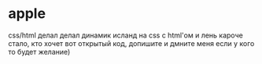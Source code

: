# apple
css/html
делал делал динамик исланд на css  с html'ом и лень кароче стало, кто хочет вот открытый код, допишите и дмните меня если у кого то будет желание)
